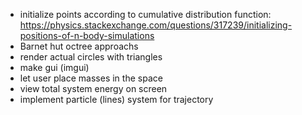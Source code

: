 
- initialize points according to cumulative distribution function: https://physics.stackexchange.com/questions/317239/initializing-positions-of-n-body-simulations
- Barnet hut octree approachs
- render actual circles with triangles
- make gui (imgui)
- let user place masses in the space
- view total system energy on screen
- implement particle (lines) system for trajectory